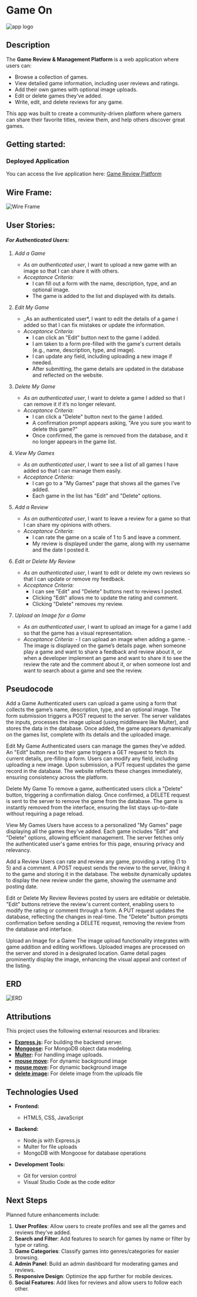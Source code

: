 # Game On

![app logo](Web-logo.png)

## **Description**

The **Game Review & Management Platform** is a web application where users can:

- Browse a collection of games.
- View detailed game information, including user reviews and ratings.
- Add their own games with optional image uploads.
- Edit or delete games they’ve added.
- Write, edit, and delete reviews for any game.

This app was built to create a community-driven platform where gamers can share their favorite titles, review them, and help others discover great games.

## **Getting started:**

### **Deployed Application**

You can access the live application here: [Game Review Platform](#)

## Wire Frame:

![Wire Frame](image.png)

## User Stories:

#### _For Authenticated Users:_

1. _Add a Game_

   - _As an authenticated user_, I want to upload a new game with an image so that I can share it with others.
   - _Acceptance Criteria:_
     - I can fill out a form with the name, description, type, and an optional image.
     - The game is added to the list and displayed with its details.

2. _Edit My Game_

   - \_As an authenticated user\*, I want to edit the details of a game I added so that I can fix mistakes or update the information.
   - _Acceptance Criteria:_
     - I can click an "Edit" button next to the game I added.
     - I am taken to a form pre-filled with the game's current details (e.g., name, description, type, and image).
     - I can update any field, including uploading a new image if needed.
     - After submitting, the game details are updated in the database and reflected on the website.

3. _Delete My Game_

   - _As an authenticated user_, I want to delete a game I added so that I can remove it if it’s no longer relevant.
   - _Acceptance Criteria:_
     - I can click a "Delete" button next to the game I added.
     - A confirmation prompt appears asking, "Are you sure you want to delete this game?"
     - Once confirmed, the game is removed from the database, and it no longer appears in the game list.

4. _View My Games_

   - _As an authenticated user_, I want to see a list of all games I have added so that I can manage them easily.
   - _Acceptance Criteria:_
     - I can go to a "My Games" page that shows all the games I’ve added.
     - Each game in the list has "Edit" and "Delete" options.

5. _Add a Review_

   - _As an authenticated user_, I want to leave a review for a game so that I can share my opinions with others.
   - _Acceptance Criteria:_
     - I can rate the game on a scale of 1 to 5 and leave a comment.
     - My review is displayed under the game, along with my username and the date I posted it.

6. _Edit or Delete My Review_

   - _As an authenticated user_, I want to edit or delete my own reviews so that I can update or remove my feedback.
   - _Acceptance Criteria:_
     - I can see "Edit" and "Delete" buttons next to reviews I posted.
     - Clicking "Edit" allows me to update the rating and comment.
     - Clicking "Delete" removes my review.

7. _Upload an Image for a Game_
   - _As an authenticated user_, I want to upload an image for a game I add so that the game has a visual representation.
   - _Acceptance Criteria:_ - I can upload an image when adding a game. - The image is displayed on the game’s details page.
     when someone play a game and want to share a feedback and review about it, or when a developer implement an game and want to share it to see the review the rate and the comment about it, or when someone lost and want to search about a game and see the review.

## Pseudocode

Add a Game
Authenticated users can upload a game using a form that collects the game’s name, description, type, and an optional image. The form submission triggers a POST request to the server. The server validates the inputs, processes the image upload (using middleware like Multer), and stores the data in the database. Once added, the game appears dynamically on the games list, complete with its details and the uploaded image.

Edit My Game
Authenticated users can manage the games they've added. An "Edit" button next to their game triggers a GET request to fetch its current details, pre-filling a form. Users can modify any field, including uploading a new image. Upon submission, a PUT request updates the game record in the database. The website reflects these changes immediately, ensuring consistency across the platform.

Delete My Game
To remove a game, authenticated users click a "Delete" button, triggering a confirmation dialog. Once confirmed, a DELETE request is sent to the server to remove the game from the database. The game is instantly removed from the interface, ensuring the list stays up-to-date without requiring a page reload.

View My Games
Users have access to a personalized "My Games" page displaying all the games they've added. Each game includes "Edit" and "Delete" options, allowing efficient management. The server fetches only the authenticated user's game entries for this page, ensuring privacy and relevancy.

Add a Review
Users can rate and review any game, providing a rating (1 to 5) and a comment. A POST request sends the review to the server, linking it to the game and storing it in the database. The website dynamically updates to display the new review under the game, showing the username and posting date.

Edit or Delete My Review
Reviews posted by users are editable or deletable. "Edit" buttons retrieve the review's current content, enabling users to modify the rating or comment through a form. A PUT request updates the database, reflecting the changes in real-time. The "Delete" button prompts confirmation before sending a DELETE request, removing the review from the database and interface.

Upload an Image for a Game
The image upload functionality integrates with game addition and editing workflows. Uploaded images are processed on the server and stored in a designated location. Game detail pages prominently display the image, enhancing the visual appeal and context of the listing.

## ERD

![ERD](ERD.png)

## **Attributions**

This project uses the following external resources and libraries:

- **[Express.js](https://expressjs.com/):** For building the backend server.
- **[Mongoose](https://mongoosejs.com/):** For MongoDB object data modeling.
- **[Multer](https://www.npmjs.com/package/multer):** For handling image uploads.
- **[mouse move](https://dev.to/clementgaudiniere/create-a-parallax-effect-when-the-mouse-moves-3km0?utm_source):** For dynamic background image
- **[mouse move](https://css-tricks.com/moving-backgrounds-with-mouse-position/):** For dynamic background image
- **[delete image](https://stackoverflow.com/questions/68936240/delete-image-with-nodejs):** For delete image from the uploads file

## **Technologies Used**

- **Frontend:**

  - HTML5, CSS, JavaScript

- **Backend:**

  - Node.js with Express.js
  - Multer for file uploads
  - MongoDB with Mongoose for database operations

- **Development Tools:**
  - Git for version control
  - Visual Studio Code as the code editor

## **Next Steps**

Planned future enhancements include:

1. **User Profiles**: Allow users to create profiles and see all the games and reviews they’ve added.
2. **Search and Filter**: Add features to search for games by name or filter by type or rating.
3. **Game Categories**: Classify games into genres/categories for easier browsing.
4. **Admin Panel**: Build an admin dashboard for moderating games and reviews.
5. **Responsive Design**: Optimize the app further for mobile devices.
6. **Social Features**: Add likes for reviews and allow users to follow each other.
